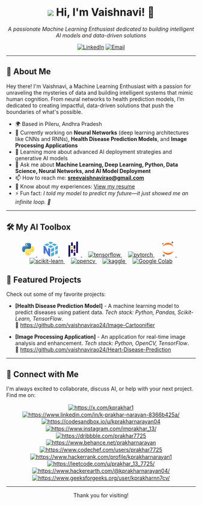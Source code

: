                                                                                             
                                           
             
                             
  
  
 
                                                                       
                                      
    
  
<!-- Animated Greeting --> 
<h1 align="center"> 
  <img src="https://media.giphy.com/media/hvRJCLFzcasrR4ia7z/giphy.gif" width="30px"> Hi, I'm Vaishnavi! 🤖  
</h1>    
  
<!-- Tagline -->  
<p align="center">
  <i>A passionate Machine Learning Enthusiast dedicated to building intelligent AI models and data-driven solutions</i>
</p>

<!-- Social Badges -->
<p align="center">
  <a href="https://www.linkedin.com/in/k-sreevaishnavi-a41a09255/"><img src="https://img.shields.io/badge/LinkedIn-%230077B5.svg?style=for-the-badge&logo=linkedin&logoColor=white" alt="LinkedIn" target="_blank"></a>
  <a href="mailto:sreevaishnavirao@gmail.com"><img src="https://img.shields.io/badge/Email-%23D14836.svg?style=for-the-badge&logo=gmail&logoColor=white" alt="Email"></a>
<!--   <a href="https://twitter.com/https://x.com/kprakhar1"><img src="https://img.shields.io/badge/Twitter-%231DA1F2.svg?style=for-the-badge&logo=Twitter&logoColor=white" alt="Twitter"></a>
</p> -->

---

<!-- About Me Section -->
## 🌟 About Me

Hey there! I'm Vaishnavi, a Machine Learning Enthusiast with a passion for unraveling the mysteries of data and building intelligent systems that mimic human cognition. From neural networks to health prediction models, I’m dedicated to creating impactful, data-driven solutions that push the boundaries of what's possible.

- 🌍 Based in Pileru, Andhra Pradesh
- 🔭 Currently working on **Neural Networks** (deep learning architectures like CNNs and RNNs), **Health Disease Prediction Models**, and **Image Processing Applications**
- 🌱 Learning more about advanced AI deployment strategies and generative AI models
- 💬 Ask me about **Machine Learning, Deep Learning, Python, Data Science, Neural Networks, and AI Model Deployment**
- 📫 How to reach me: **sreevaishnavirao@gmail.com**
- 📄 Know about my experiences: [View my resume](https://drive.google.com/file/d/1b2ASW9QELKZXtXvyZZQPhsZx0jxgTiYq/view?usp=drive_link)
- ⚡ Fun fact: *I told my model to predict my future—it just showed me an infinite loop. 🔄*

---

<!-- Skills Section -->
## 🛠️ My AI Toolbox

<p align="center">
  <a href="https://www.python.org/" target="_blank" rel="noreferrer"> <img src="https://raw.githubusercontent.com/devicons/devicon/master/icons/python/python-original.svg" alt="python" width="40" height="40"/> </a>&nbsp;&nbsp;&nbsp;
  <a href="https://numpy.org/" target="_blank" rel="noreferrer"> <img src="https://raw.githubusercontent.com/devicons/devicon/master/icons/numpy/numpy-original.svg" alt="numpy" width="40" height="40"/> </a>&nbsp;&nbsp;&nbsp;
  <a href="https://pandas.pydata.org/" target="_blank" rel="noreferrer"> <img src="https://raw.githubusercontent.com/devicons/devicon/master/icons/pandas/pandas-original.svg" alt="pandas" width="40" height="40"/> </a>&nbsp;&nbsp;&nbsp;
  <a href="https://www.tensorflow.org/" target="_blank" rel="noreferrer"> <img src="https://www.vectorlogo.zone/logos/tensorflow/tensorflow-icon.svg" alt="tensorflow" width="40" height="40"/> </a>&nbsp;&nbsp;&nbsp;
  <a href="https://pytorch.org/" target="_blank" rel="noreferrer"> <img src="https://www.vectorlogo.zone/logos/pytorch/pytorch-icon.svg" alt="pytorch" width="40" height="40"/> </a>&nbsp;&nbsp;&nbsp;
  <a href="https://jupyter.org/" target="_blank" rel="noreferrer"> <img src="https://raw.githubusercontent.com/devicons/devicon/master/icons/jupyter/jupyter-original.svg" alt="jupyter" width="40" height="40"/> </a>&nbsp;&nbsp;&nbsp;
  <a href="https://scikit-learn.org/" target="_blank" rel="noreferrer"> <img src="https://upload.wikimedia.org/wikipedia/commons/0/05/Scikit_learn_logo_small.svg" alt="scikit-learn" width="40" height="40"/> </a>&nbsp;&nbsp;&nbsp;
  <a href="https://www.opencv.org/" target="_blank" rel="noreferrer"> <img src="https://www.vectorlogo.zone/logos/opencv/opencv-icon.svg" alt="opencv" width="40" height="40"/> </a>&nbsp;&nbsp;&nbsp;
  <a href="https://www.kaggle.com/" target="_blank" rel="noreferrer"> <img src="https://www.vectorlogo.zone/logos/kaggle/kaggle-icon.svg" alt="kaggle" width="40" height="40"/> </a>&nbsp;&nbsp;&nbsp;
  <a href="https://colab.research.google.com/" target="_blank" rel="noreferrer"> <img src="https://upload.wikimedia.org/wikipedia/commons/d/d0/Google_Colaboratory_SVG_Logo.svg" alt="Google Colab" width="40" height="40"/> </a>
</p>

<!-- Featured Projects Section -->
## 🚀 Featured Projects

Check out some of my favorite projects:

- **[Health Disease Prediction Model]** - A machine learning model to predict diseases using patient data. *Tech stack: Python, Pandas, Scikit-Learn, TensorFlow*.  
  🔗 https://github.com/vaishnavirao24/Image-Cartoonifier

- **[Image Processing Application]** - An application for real-time image analysis and enhancement. *Tech stack: Python, OpenCV, TensorFlow*.  
  🔗 https://github.com/vaishnavirao24/Heart-Disease-Prediction

---

<!-- Connect Section -->
## 🤝 Connect with Me

I'm always excited to collaborate, discuss AI, or help with your next project. Find me on:

<p align="center">
  <a href="https://twitter.com/https://x.com/kprakhar1" target="blank"><img align="center" src="https://raw.githubusercontent.com/rahuldkjain/github-profile-readme-generator/master/src/images/icons/Social/twitter.svg" alt="https://x.com/kprakhar1" height="30" width="40" /></a>
  <a href="https://linkedin.com/in/https://www.linkedin.com/in/k-prakhar-narayan-8366b425a/" target="blank"><img align="center" src="https://raw.githubusercontent.com/rahuldkjain/github-profile-readme-generator/master/src/images/icons/Social/linked-in-alt.svg" alt="https://www.linkedin.com/in/k-prakhar-narayan-8366b425a/" height="30" width="40" /></a>
  <a href="https://codesandbox.com/https://codesandbox.io/u/kprakharnarayan04" target="blank"><img align="center" src="https://raw.githubusercontent.com/rahuldkjain/github-profile-readme-generator/master/src/images/icons/Social/codesandbox.svg" alt="https://codesandbox.io/u/kprakharnarayan04" height="30" width="40" /></a>
  <a href="https://instagram.com/https://www.instagram.com/imprakhar_13/" target="blank"><img align="center" src="https://raw.githubusercontent.com/rahuldkjain/github-profile-readme-generator/master/src/images/icons/Social/instagram.svg" alt="https://www.instagram.com/imprakhar_13/" height="30" width="40" /></a>
  <a href="https://dribbble.com/https://dribbble.com/prakhar7725" target="blank"><img align="center" src="https://raw.githubusercontent.com/rahuldkjain/github-profile-readme-generator/master/src/images/icons/Social/dribbble.svg" alt="https://dribbble.com/prakhar7725" height="30" width="40" /></a>
  <a href="https://www.behance.net/https://www.behance.net/prakharnarayan" target="blank"><img align="center" src="https://raw.githubusercontent.com/rahuldkjain/github-profile-readme-generator/master/src/images/icons/Social/behance.svg" alt="https://www.behance.net/prakharnarayan" height="30" width="40" /></a>
  <a href="https://www.codechef.com/users/https://www.codechef.com/users/prakhar7725" target="blank"><img align="center" src="https://cdn.jsdelivr.net/npm/simple-icons@3.1.0/icons/codechef.svg" alt="https://www.codechef.com/users/prakhar7725" height="30" width="40" /></a>
  <a href="https://www.hackerrank.com/https://www.hackerrank.com/profile/kprakharnarayan1" target="blank"><img align="center" src="https://raw.githubusercontent.com/rahuldkjain/github-profile-readme-generator/master/src/images/icons/Social/hackerrank.svg" alt="https://www.hackerrank.com/profile/kprakharnarayan1" height="30" width="40" /></a>
  <a href="https://www.leetcode.com/https://leetcode.com/u/prakhar_13_7725/" target="blank"><img align="center" src="https://raw.githubusercontent.com/rahuldkjain/github-profile-readme-generator/master/src/images/icons/Social/leet-code.svg" alt="https://leetcode.com/u/prakhar_13_7725/" height="30" width="40" /></a>
  <a href="https://www.hackerearth.com/https://www.hackerearth.com/@kprakharnarayan04/" target="blank"><img align="center" src="https://raw.githubusercontent.com/rahuldkjain/github-profile-readme-generator/master/src/images/icons/Social/hackerearth.svg" alt="https://www.hackerearth.com/@kprakharnarayan04/" height="30" width="40" /></a>
  <a href="https://auth.geeksforgeeks.org/user/https://www.geeksforgeeks.org/user/kprakharnn7cv/" target="blank"><img align="center" src="https://raw.githubusercontent.com/rahuldkjain/github-profile-readme-generator/master/src/images/icons/Social/geeks-for-geeks.svg" alt="https://www.geeksforgeeks.org/user/kprakharnn7cv/" height="30" width="40" /></a>
</p>

---

<!-- Footer -->
<p align="center">
  Thank you for visiting!
</p>
